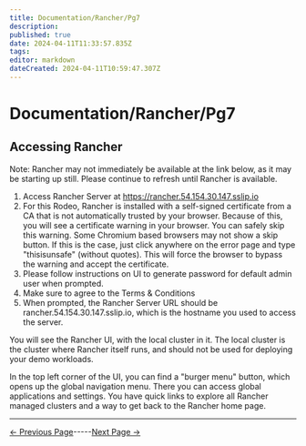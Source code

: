 ```yaml
---
title: Documentation/Rancher/Pg7
description: 
published: true
date: 2024-04-11T11:33:57.835Z
tags: 
editor: markdown
dateCreated: 2024-04-11T10:59:47.307Z
---
```


# Documentation/Rancher/Pg7

## Accessing Rancher
Note: Rancher may not immediately be available at the link below, as it may be starting up still. Please continue to refresh until Rancher is available.

1. Access Rancher Server at https://rancher.54.154.30.147.sslip.io
2. For this Rodeo, Rancher is installed with a self-signed certificate from a CA that is not automatically trusted by your browser. Because of this, you will see a certificate warning in your browser. You can safely skip this warning. Some Chromium based browsers may not show a skip button. If this is the case, just click anywhere on the error page and type "thisisunsafe" (without quotes). This will force the browser to bypass the warning and accept the certificate.
3. Please follow instructions on UI to generate password for default admin user when prompted.
4. Make sure to agree to the Terms & Conditions
5. When prompted, the Rancher Server URL should be rancher.54.154.30.147.sslip.io, which is the hostname you used to access the server.

You will see the Rancher UI, with the local cluster in it. The local cluster is the cluster where Rancher itself runs, and should not be used for deploying your demo workloads.

In the top left corner of the UI, you can find a "burger menu" button, which opens up the global navigation menu. There you can access global applications and settings. You have quick links to explore all Rancher managed clusters and a way to get back to the Rancher home page.

---
[<- Previous Page](/Documentation/Rancher/Pg6)-----[Next Page ->](/Documentation/Rancher/Pg8)